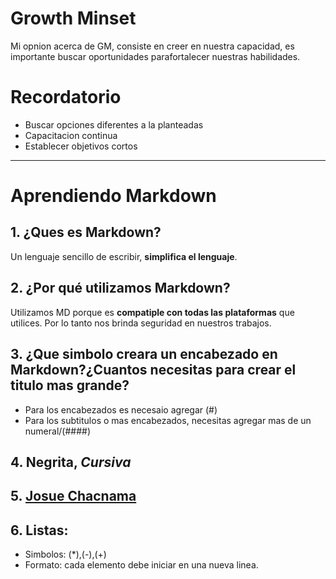 # Growth Minset
Mi opnion acerca de GM, consiste en creer en nuestra capacidad, es importante buscar oportunidades parafortalecer nuestras habilidades.

# Recordatorio
* Buscar opciones diferentes a la planteadas
* Capacitacion continua
* Establecer objetivos cortos
---
# Aprendiendo Markdown
## 1. ¿Ques es Markdown?
Un lenguaje sencillo de escribir, **simplifica el lenguaje**.

## 2. ¿Por qué utilizamos Markdown?
Utilizamos MD porque es **compatiple con todas las plataformas** que utilices. Por lo tanto nos brinda seguridad en nuestros trabajos.

## 3. ¿Que simbolo creara un encabezado en Markdown?¿Cuantos necesitas para crear el titulo mas grande? 
* Para los encabezados es necesaio agregar (#) 
* Para los subtitulos o mas encabezados, necesitas agregar mas de un numeral/(####)

## 4. **Negrita**, *Cursiva*

## 5. [Josue Chacnama](https://jchacnama.github.io/reading-notes/Markdown)

## 6. Listas:
- Simbolos: (*),(-),(+)
- Formato: cada elemento debe iniciar en una nueva linea.